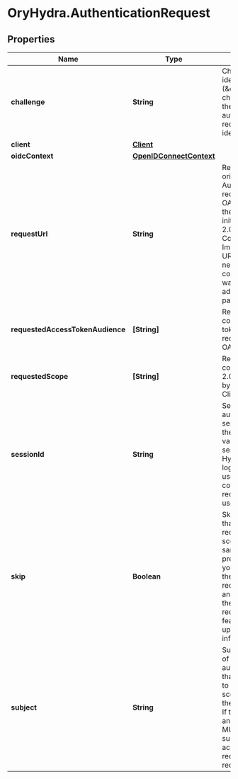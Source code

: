 # OryHydra.AuthenticationRequest

## Properties
Name | Type | Description | Notes
------------ | ------------- | ------------- | -------------
**challenge** | **String** | Challenge is the identifier (\&quot;authentication challenge\&quot;) of the consent authentication request. It is used to identify the session. | [optional] 
**client** | [**Client**](Client.md) |  | [optional] 
**oidcContext** | [**OpenIDConnectContext**](OpenIDConnectContext.md) |  | [optional] 
**requestUrl** | **String** | RequestURL is the original OAuth 2.0 Authorization URL requested by the OAuth 2.0 client. It is the URL which initiates the OAuth 2.0 Authorization Code or OAuth 2.0 Implicit flow. This URL is typically not needed, but might come in handy if you want to deal with additional request parameters. | [optional] 
**requestedAccessTokenAudience** | **[String]** | RequestedScope contains the access token audience as requested by the OAuth 2.0 Client. | [optional] 
**requestedScope** | **[String]** | RequestedScope contains the OAuth 2.0 Scope requested by the OAuth 2.0 Client. | [optional] 
**sessionId** | **String** | SessionID is the authentication session ID. It is set if the browser had a valid authentication session at ORY Hydra during the login flow. It can be used to associate consecutive login requests by a certain user. | [optional] 
**skip** | **Boolean** | Skip, if true, implies that the client has requested the same scopes from the same user previously. If true, you can skip asking the user to grant the requested scopes, and simply forward the user to the redirect URL.  This feature allows you to update / set session information. | [optional] 
**subject** | **String** | Subject is the user ID of the end-user that authenticated. Now, that end user needs to grant or deny the scope requested by the OAuth 2.0 client. If this value is set and &#x60;skip&#x60; is true, you MUST include this subject type when accepting the login request, or the request will fail. | [optional] 


